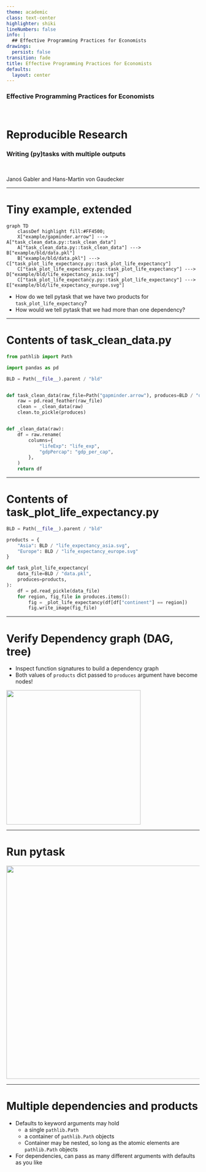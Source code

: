```yaml
---
theme: academic
class: text-center
highlighter: shiki
lineNumbers: false
info: |
  ## Effective Programming Practices for Economists
drawings:
  persist: false
transition: fade
title: Effective Programming Practices for Economists
defaults:
  layout: center
---
```


### Effective Programming Practices for Economists

<br>

# Reproducible Research


### Writing (py)tasks with multiple outputs

<br>


Janoś Gabler and Hans-Martin von Gaudecker



---

# Tiny example, extended

<div class="grid grid-cols-2 gap-4">
<div>


```mermaid {theme: 'dark', scale: 0.6}
graph TD
    classDef highlight fill:#FF4500;
    X["example/gapminder.arrow"] ---> A["task_clean_data.py::task_clean_data"]
    A["task_clean_data.py::task_clean_data"] ---> B["example/bld/data.pkl"]
    B["example/bld/data.pkl"] ---> C["task_plot_life_expectancy.py::task_plot_life_expectancy"]
    C["task_plot_life_expectancy.py::task_plot_life_expectancy"] ---> D["example/bld/life_expectancy_asia.svg"]
    C["task_plot_life_expectancy.py::task_plot_life_expectancy"] ---> E["example/bld/life_expectancy_europe.svg"]

```

</div>
<div>

- How do we tell pytask that we have two products for `task_plot_life_expectancy`?
- How would we tell pytask that we had more than one dependency?
</div>
</div>

---

# Contents of task_clean_data.py

```python
from pathlib import Path

import pandas as pd

BLD = Path(__file__).parent / "bld"


def task_clean_data(raw_file=Path("gapminder.arrow"), produces=BLD / "data.pkl"):
    raw = pd.read_feather(raw_file)
    clean = _clean_data(raw)
    clean.to_pickle(produces)


def _clean_data(raw):
    df = raw.rename(
        columns={
            "lifeExp": "life_exp",
            "gdpPercap": "gdp_per_cap",
        },
    )
    return df
```


---

# Contents of task_plot_life_expectancy.py

```python
BLD = Path(__file__).parent / "bld"

products = {
    "Asia": BLD / "life_expectancy_asia.svg",
    "Europe": BLD / "life_expectancy_europe.svg"
}

def task_plot_life_expectancy(
    data_file=BLD / "data.pkl",
    produces=products,
):
    df = pd.read_pickle(data_file)
    for region, fig_file in produces.items():
        fig = _plot_life_expectancy(df[df["continent"] == region])
        fig.write_image(fig_file)
```

---

# Verify Dependency graph (DAG, tree)


<div class="grid grid-cols-2 gap-4">
<div>

- Inspect function signatures to build a dependency graph
- Both values of `products` dict passed to `produces` argument have become nodes!

</div>
<div>

<img src="collect_nodes.png" class="rounded" width="350"/>


</div>
</div>


---

# Run pytask

<img src="run_1.png" class="rounded" width="555"/>

---

# Multiple dependencies and products

- Defaults to keyword arguments may hold
  - a single `pathlib.Path`
  - a container of `pathlib.Path` objects
  - Container may be nested, so long as the atomic elements are `pathlib.Path` objects
- For dependencies, can pass as many different arguments with defaults as you like
